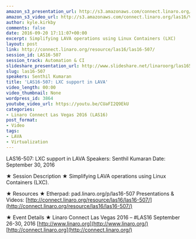 ```yaml
---
amazon_s3_presentation_url: http://s3.amazonaws.com/connect.linaro.org/las16/Presentations/Friday/LAS16-507%20-%20LXC%20support%20in%20LAVA.pdf
amazon_s3_video_url: http://s3.amazonaws.com/connect.linaro.org/las16/Videos/Friday/LAS16-507%20LXC%20support%20in%20LAVA.mp4
author: kyle.kirkby
comments: false
date: 2016-09-20 17:11:07+00:00
excerpt: Simplifying LAVA operations using Linux Containers (LXC)
layout: post
link: http://connect.linaro.org/resource/las16/las16-507/
session_id: LAS16-507
session_track: Automation & CI
slideshare_presentation_url: http://www.slideshare.net/linaroorg/las16507-lxc-support-in-lava
slug: las16-507
speakers: Senthil Kumaran
title: 'LAS16-507: LXC support in LAVA'
video_length: 00:00
video_thumbnail: None
wordpress_id: 3864
youtube_video_url: https://youtu.be/CUaFI2Q9EkU
categories:
- Linaro Connect Las Vegas 2016 (LAS16)
post_format:
- Video
tags:
- LAVA
- Virtualization
---
```


LAS16-507: LXC support in LAVA
Speakers: Senthil Kumaran
Date: September 30, 2016

★ Session Description ★
Simplifying LAVA operations using Linux Containers (LXC).

★ Resources ★
Etherpad: pad.linaro.org/p/las16-507
Presentations & Videos: [http://connect.linaro.org/resource/las16/las16-507/](http://connect.linaro.org/resource/las16/las16-507/)

★ Event Details ★
Linaro Connect Las Vegas 2016 – #LAS16
September 26-30, 2016
[http://www.linaro.org](http://www.linaro.org/)
[http://connect.linaro.org](http://connect.linaro.org/)
